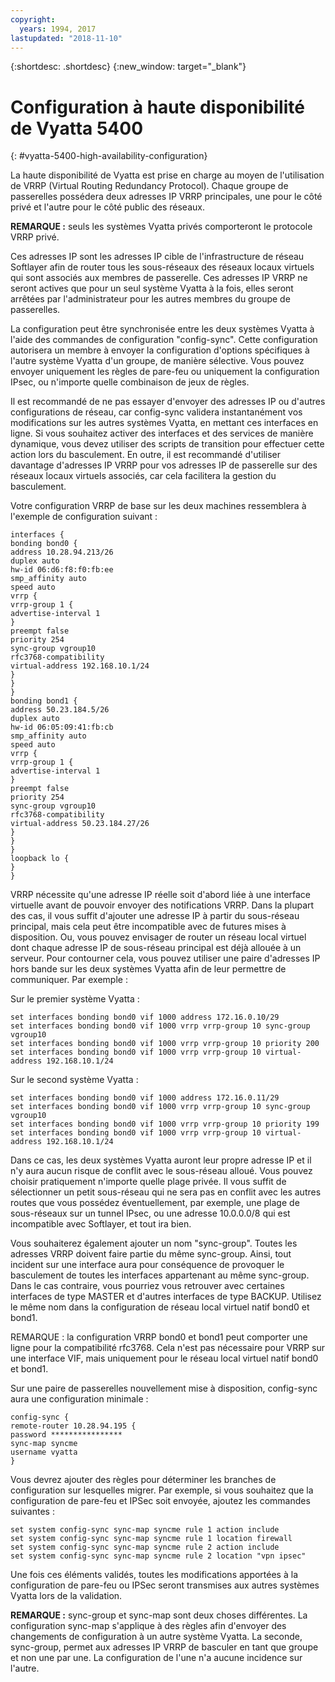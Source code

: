 ```yaml
---
copyright:
  years: 1994, 2017
lastupdated: "2018-11-10"
---
```


{:shortdesc: .shortdesc}
{:new_window: target="_blank"}

# Configuration à haute disponibilité de Vyatta 5400
{: #vyatta-5400-high-availability-configuration}

La haute disponibilité de Vyatta est prise en charge au moyen de l'utilisation de VRRP (Virtual Routing Redundancy Protocol). Chaque groupe de passerelles possédera deux adresses IP VRRP principales, une pour le côté privé et l'autre pour le côté public des réseaux. 

**REMARQUE :** seuls les systèmes Vyatta privés comporteront le protocole VRRP privé. 

Ces adresses IP sont les adresses IP cible de l'infrastructure de réseau Softlayer afin de router tous les sous-réseaux des réseaux locaux virtuels qui sont associés aux membres de passerelle. Ces adresses IP VRRP ne seront actives que pour un seul système Vyatta à la fois, elles seront arrêtées par l'administrateur pour les autres membres du groupe de passerelles.

La configuration peut être synchronisée entre les deux systèmes Vyatta à l'aide des commandes de configuration "config-sync". Cette configuration autorisera un membre à envoyer la configuration d'options spécifiques à l'autre système Vyatta d'un groupe, de manière sélective. Vous pouvez envoyer uniquement les règles de pare-feu ou uniquement la configuration IPsec, ou n'importe quelle combinaison de jeux de règles. 

Il est recommandé de ne pas essayer d'envoyer des adresses IP ou d'autres configurations de réseau, car config-sync validera instantanément vos modifications sur les autres systèmes Vyatta, en mettant ces interfaces en ligne. Si vous souhaitez activer des interfaces et des services de manière dynamique, vous devez utiliser des scripts de transition pour effectuer cette action lors du basculement. En outre, il est recommandé d'utiliser davantage d'adresses IP VRRP pour vos adresses IP de passerelle sur des réseaux locaux virtuels associés, car cela facilitera la gestion du basculement.

Votre configuration VRRP de base sur les deux machines ressemblera à l'exemple de configuration suivant :

    interfaces {
    bonding bond0 {
    address 10.28.94.213/26
    duplex auto
    hw-id 06:d6:f8:f0:fb:ee
    smp_affinity auto
    speed auto
    vrrp {
    vrrp-group 1 {
    advertise-interval 1
    }
    preempt false
    priority 254
    sync-group vgroup10
    rfc3768-compatibility
    virtual-address 192.168.10.1/24
    }
    }
    }
    bonding bond1 {
    address 50.23.184.5/26
    duplex auto
    hw-id 06:05:09:41:fb:cb
    smp_affinity auto
    speed auto
    vrrp {
    vrrp-group 1 {
    advertise-interval 1
    }
    preempt false
    priority 254
    sync-group vgroup10
    rfc3768-compatibility
    virtual-address 50.23.184.27/26
    }
    }
    }
    loopback lo {
    }
    }

VRRP nécessite qu'une adresse IP réelle soit d'abord liée à une interface virtuelle avant de pouvoir envoyer des notifications VRRP. Dans la plupart des cas, il vous suffit d'ajouter une adresse IP à partir du sous-réseau principal, mais cela peut être incompatible avec de futures mises à disposition. Ou, vous pouvez envisager de router un réseau local virtuel dont chaque adresse IP de sous-réseau principal est déjà allouée à un serveur. Pour contourner cela, vous pouvez utiliser une paire d'adresses IP hors bande sur les deux systèmes Vyatta afin de leur permettre de communiquer. Par exemple :

Sur le premier système Vyatta :

    set interfaces bonding bond0 vif 1000 address 172.16.0.10/29
    set interfaces bonding bond0 vif 1000 vrrp vrrp-group 10 sync-group vgroup10
    set interfaces bonding bond0 vif 1000 vrrp vrrp-group 10 priority 200
    set interfaces bonding bond0 vif 1000 vrrp vrrp-group 10 virtual-address 192.168.10.1/24

Sur le second système Vyatta :

    set interfaces bonding bond0 vif 1000 address 172.16.0.11/29
    set interfaces bonding bond0 vif 1000 vrrp vrrp-group 10 sync-group vgroup10
    set interfaces bonding bond0 vif 1000 vrrp vrrp-group 10 priority 199
    set interfaces bonding bond0 vif 1000 vrrp vrrp-group 10 virtual-address 192.168.10.1/24

Dans ce cas, les deux systèmes Vyatta auront leur propre adresse IP et il n'y aura aucun risque de conflit avec le sous-réseau alloué. Vous pouvez choisir pratiquement n'importe quelle plage privée. Il vous suffit de sélectionner un petit sous-réseau qui ne sera pas en conflit avec les autres routes que vous possédez éventuellement, par exemple, une plage de sous-réseaux sur un tunnel IPsec, ou une adresse 10.0.0.0/8 qui est incompatible avec Softlayer, et tout ira bien.

Vous souhaiterez également ajouter un nom "sync-group". Toutes les adresses VRRP doivent faire partie du même sync-group. Ainsi, tout incident sur une interface aura pour conséquence de provoquer le basculement de toutes les interfaces appartenant au même sync-group. Dans le cas contraire, vous pourriez vous retrouver avec certaines interfaces de type MASTER et d'autres interfaces de type BACKUP. Utilisez le même nom dans la configuration de réseau local virtuel natif bond0 et bond1.

REMARQUE : la configuration VRRP bond0 et bond1 peut comporter une ligne pour la compatibilité rfc3768. Cela n'est pas nécessaire pour VRRP sur une interface VIF, mais uniquement pour le réseau local virtuel natif bond0 et bond1.

Sur une paire de passerelles nouvellement mise à disposition, config-sync aura une configuration minimale :


    config-sync {
    remote-router 10.28.94.195 {
    password ****************
    sync-map syncme
    username vyatta
    }

Vous devrez ajouter des règles pour déterminer les branches de configuration sur lesquelles migrer. Par exemple, si vous souhaitez que la configuration de pare-feu et IPSec soit envoyée, ajoutez les commandes suivantes :


    set system config-sync sync-map syncme rule 1 action include
    set system config-sync sync-map syncme rule 1 location firewall
    set system config-sync sync-map syncme rule 2 action include
    set system config-sync sync-map syncme rule 2 location "vpn ipsec"

Une fois ces éléments validés, toutes les modifications apportées à la configuration de pare-feu ou IPSec seront transmises aux autres systèmes Vyatta lors de la validation.

**REMARQUE :** sync-group et sync-map sont deux choses différentes. La configuration sync-map s'applique à des règles afin d'envoyer des changements de configuration à un autre système Vyatta. La seconde, sync-group, permet aux adresses IP VRRP de basculer en tant que groupe et non une par une. La configuration de l'une n'a aucune incidence sur l'autre.
